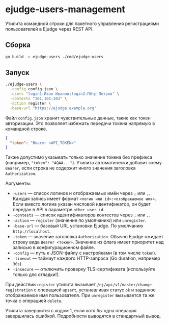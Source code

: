 # ejudge-users-management

Утилита командной строки для пакетного управления регистрациями пользователей в Ejudge через REST API.

## Сборка

```bash
go build -o ejudge-users ./cmd/ejudge-users
```

## Запуск

```bash
./ejudge-users \
  -config config.json \
  -users "login1:Иван Иванов;login2:Пётр Петров" \
  -contests "101;102;103" \
  -action register \
  -base-url "https://ejudge.example.org"
```

Файл `config.json` хранит чувствительные данные, такие как токен авторизации. Это позволяет избежать передачи токена напрямую в командной строке.

```json
{
  "token": "Bearer <API_TOKEN>"
}
```

Также допустимо указывать только значение токена без префикса (например, `"token": "AQAA..."`).
Утилита автоматически добавит схему `Bearer`, если строка не содержит иного значения заголовка `Authorization`.

Аргументы:

* `-users` — список логинов и отображаемых имён через `;` или `,`. Каждая запись имеет формат `<логин или id>:<отображаемое имя>`. Если вместо логина указан числовой идентификатор, он будет передан в API в параметре `other_user_id`.
* `-contests` — список идентификаторов контестов через `;` или `,`.
* `-action` — `register` (значение по умолчанию) или `unregister`.
* `-base-url` — базовый URL установки Ejudge. По умолчанию `http://localhost`.
* `-token` — значение заголовка `Authorization`. Обычно Ejudge ожидает строку вида `Bearer <токен>`. Значение из флага имеет приоритет над записью в конфигурационном файле.
* `-config` — путь к JSON-файлу с настройками (в том числе `token`).
* `-timeout` — таймаут каждого HTTP-запроса (Go duration, например `30s`).
* `-insecure` — отключить проверку TLS-сертификата (используйте только для отладки!).

При действии `register` утилита вызывает `/ej/api/v1/master/change-registration` с операцией `upsert`, устанавливая статус `ok` и заданное отображаемое имя пользователя. При `unregister` вызывается та же точка с операцией `delete`.

Утилита завершится с кодом 1, если хотя бы одна операция завершилась ошибкой. Подробности выводятся в стандартный вывод.
